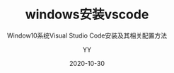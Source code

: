 ---
layout:     post
title:      windows安装vscode
subtitle:   Window10系统Visual Studio Code安装及其相关配置方法
date:       2020-10-30
author:     YY
header-img: img/post/post-bg-2020-10-30.jpg
catalog: true
tags:
    - vscode
---